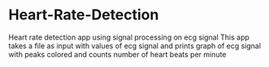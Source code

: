 # Heart-Rate-Detection
Heart rate detection app using signal processing on ecg signal
This app takes a file as input with values of ecg signal and prints graph of ecg signal with peaks colored and counts number of heart beats per minute
